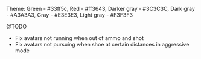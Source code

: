 Theme: Green - #33ff5c, Red - #ff3643, Darker gray - #3C3C3C, Dark gray - #A3A3A3, Gray - #E3E3E3, Light gray - #F3F3F3

@TODO

- Fix avatars not running when out of ammo and shot 
- Fix avatars not pursuing when shoe at certain distances in aggressive mode
